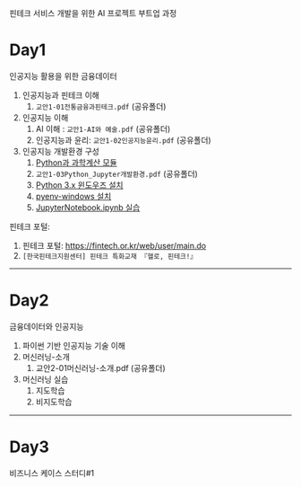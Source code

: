핀테크 서비스 개발을 위한 AI 프로젝트 부트업 과정

# Day1

인공지능 활용을 위한 금융데이터

1. 인공지능과 핀테크 이해
   1. `교안1-01전통금융과핀테크.pdf` (공유폴더)
2. 인공지능 이해
   1. AI 이해 : `교안1-AI와 예술.pdf` (공유폴더)
   2. 인공지능과 윤리: `교안1-02인공지능윤리.pdf` (공유폴더)
3. 인공지능 개발환경 구성
   1. [Python과 과학계산 모듈](https://gist.github.com/qkboo/8f10b26dba2155e4eca5d50de37db0ec)
   2. `교안1-03Python_Jupyter개발환경.pdf` (공유폴더)
   3. [Python 3.x 윈도우즈 설치](https://gist.github.com/qkboo/06b29fb979c24fa45257e5a6a6e1599a)
   4. [pyenv-windows 설치](https://gist.github.com/qkboo/f4017234490e1f3fb7326c3b5dfebf40)
   2. [JupyterNotebook.ipynb 실습](notebooks/01-01JupyterNotebook.ipynb)

핀테크 포털:
1. 핀테크 포털: https://fintech.or.kr/web/user/main.do
1. `[한국핀테크지원센터] 핀테크 특화교재 『헬로, 핀테크!』`


---

# Day2

금융데이터와 인공지능

1. 파이썬 기반 인공지능 기술 이해
1. 머신러닝-소개
   1. 교안2-01머신러닝-소개.pdf (공유폴더)
1. 머신러닝 실습
   1. 지도학습
   2. 비지도학습

---

# Day3

비즈니스 케이스 스터디#1

